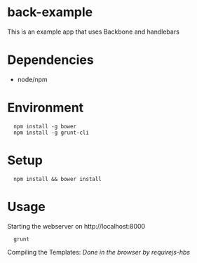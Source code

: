 back-example
============

This is an example app that uses Backbone and handlebars


Dependencies
============
- node/npm

Environment
===========
```
  npm install -g bower
  npm install -g grunt-cli
```

Setup
===========
```
  npm install && bower install
```


Usage
==========

Starting the webserver on http://localhost:8000
```
  grunt
```

Compiling the Templates: *Done in the browser by requirejs-hbs*



